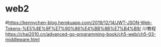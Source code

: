 # web2
#https://kennychen-blog.herokuapp.com/2019/12/14/JWT-JSON-Web-Tokens-%E5%8E%9F%E7%90%86%E4%BB%8B%E7%B4%B9/
///教程 https://chai2010.cn/advanced-go-programming-book/ch5-web/ch5-03-middleware.html

